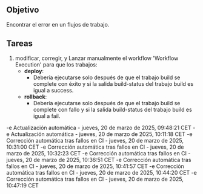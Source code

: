 ## Objetivo

Encontrar el error en un flujos de trabajo.

## Tareas

1. modificar, corregir, y Lanzar manualmente el workflow 'Workflow Execution' para que los trabajos:
     - **deploy**:       
       - Debería ejecutarse solo después de que el trabajo build se complete con éxito y si la salida build-status del trabajo build es igual a success.
     - **rollback**:       
       - Debería ejecutarse solo después de que el trabajo build se complete con fallo y si la salida build-status del trabajo build es igual a fail.
         

-e 
Actualización automática - jueves, 20 de marzo de 2025, 09:48:21 CET
-e 
Actualización automática - jueves, 20 de marzo de 2025, 10:11:18 CET
-e 
Corrección automática tras fallos en CI - jueves, 20 de marzo de 2025, 10:31:00 CET
-e 
Corrección automática tras fallos en CI - jueves, 20 de marzo de 2025, 10:32:23 CET
-e 
Corrección automática tras fallos en CI - jueves, 20 de marzo de 2025, 10:36:51 CET
-e 
Corrección automática tras fallos en CI - jueves, 20 de marzo de 2025, 10:41:57 CET
-e 
Corrección automática tras fallos en CI - jueves, 20 de marzo de 2025, 10:44:20 CET
-e 
Corrección automática tras fallos en CI - jueves, 20 de marzo de 2025, 10:47:19 CET
